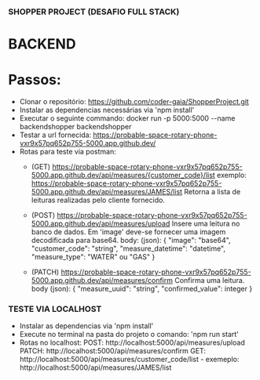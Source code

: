 ###  SHOPPER PROJECT (DESAFIO FULL STACK) ###
# BACKEND #
# Passos: 
 - Clonar o repositório: https://github.com/coder-gaia/ShopperProject.git
 - Instalar as dependencias necessárias via 'npm install'
 - Executar o seguinte commando: docker run -p 5000:5000 --name backendshopper backendshopper
 - Testar a url fornecida: https://probable-space-rotary-phone-vxr9x57pq652p755-5000.app.github.dev/
 - Rotas para teste via postman:
    - (GET) https://probable-space-rotary-phone-vxr9x57pq652p755-5000.app.github.dev/api/measures/{customer_code}/list
                    exemplo: https://probable-space-rotary-phone-vxr9x57pq652p755-5000.app.github.dev/api/measures/JAMES/list
                    Retorna a lista de leituras realizadas pelo cliente fornecido.
                 
    - (POST) https://probable-space-rotary-phone-vxr9x57pq652p755-5000.app.github.dev/api/measures/upload
                Insere uma leitura no banco de dados.
                Em 'image' deve-se fornecer uma imagem decodificada para base64.
                body: (json):
                    {
                          "image": "base64",
                          "customer_code": "string",
                          "measure_datetime": "datetime",
                          "measure_type": "WATER" ou "GAS"
                    }


   - (PATCH) https://probable-space-rotary-phone-vxr9x57pq652p755-5000.app.github.dev/api/measures/confirm
                Confirma uma leitura. 
                body (json): 
                   {
                        "measure_uuid": "string",
                        "confirmed_value": integer
                  }
### TESTE VIA LOCALHOST ###
 - Instalar as dependencias via 'npm install'
 - Execute no terminal na pasta do projeto o comando: 'npm run start'
 - Rotas no localhost:
    POST: http://localhost:5000/api/measures/upload
    PATCH: http://localhost:5000/api/measures/confirm
    GET: http://localhost:5000/api/measures/customer_code/list - exemeplo: http://localhost:5000/api/measures/JAMES/list
